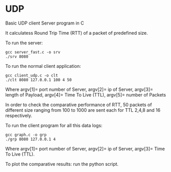 # UDP
Basic UDP client Server program in C

It calculatess Round Trip Time (RTT) of a packet of predefined size. 

To run the server:
```
gcc server_fast.c -o srv
./srv 8080
```
To run the normal client application:
```
gcc client_udp.c -o clt
./clt 8080 127.0.0.1 100 4 50
```
Where argv[1]= port number of Server, argv[2]= ip of Server, argv[3]= length of Payload, argv[4]= Time To Live (TTL), argv[5]= number of Packets

In order to check the comparative performance of RTT, 50 packets of different size ranging from 100 to 1000 are sent each for TTL 2,4,8 and 16 respectively.

To run the client program for all this data logs:
```
gcc graph.c -o grp
./grp 8080 127.0.0.1 4
```
Where argv[1]= port number of Server, argv[2]= ip of Server, argv[3]= Time To Live (TTL).

To plot the comparative results: run the python script.
